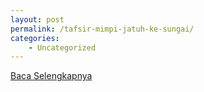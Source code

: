 ```yaml
---
layout: post
permalink: /tafsir-mimpi-jatuh-ke-sungai/
categories:
    - Uncategorized
---
```


[Baca Selengkapnya](/04)